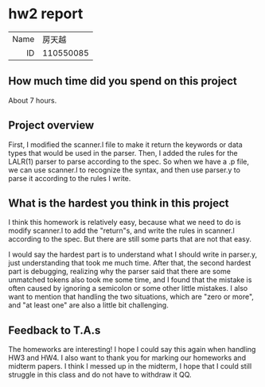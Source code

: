 # hw2 report

|||
|-:|:-|
|Name|房天越|
|ID|110550085|

## How much time did you spend on this project

About 7 hours.

## Project overview

First, I modified the scanner.l file to make it return the keywords or data types that would be used in the parser. Then, I added the rules for the LALR(1) parser to parse according to the spec. So when we have a .p file, we can use scanner.l to recognize the syntax, and then use parser.y to parse it according to the rules I write.

## What is the hardest you think in this project

I think this homework is relatively easy, because what we need to do is modify scanner.l to add the "return"s, and write the rules in scanner.l according to the spec. But there are still some parts that are not that easy.

I would say the hardest part is to understand what I should write in parser.y, just understanding that took me much time. After that, the second hardest part is debugging, realizing why the parser said that there are some unmatched tokens also took me some time, and I found that the mistake is often caused by ignoring a semicolon or some other little mistakes. I also want to mention that handling the two situations, which are "zero or more", and "at least one" are also a little bit challenging.

## Feedback to T.A.s

The homeworks are interesting! I hope I could say this again when handling HW3 and HW4.
I also want to thank you for marking our homeworks and midterm papers. I think I messed up in the midterm, I hope that I could still struggle in this class and do not have to withdraw it QQ.
